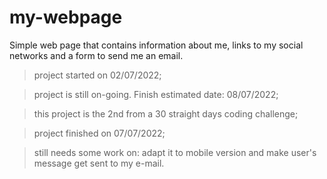 # my-webpage

Simple web page that contains information about me, links to my social networks and a form to send me an email.

>project started on 02/07/2022;

>project is still on-going. Finish estimated date: 08/07/2022;

>this project is the 2nd from a 30 straight days coding challenge;

>project finished on 07/07/2022;

>still needs some work on:  adapt it to mobile version and make user's message get sent to my e-mail.
